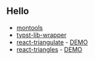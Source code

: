 ## Hello
 - [montools](https://github.com/xTeamStanly/montools)
 - [typst-lib-wrapper](https://github.com/xTeamStanly/typst-lib-wrapper)
 - [react-triangulate](https://github.com/xTeamStanly/react-triangulate) - [DEMO](https://xteamstanly.github.io/react-triangulate/)
 - [react-triangles](https://github.com/xTeamStanly/react-triangles) - [DEMO](https://xteamstanly.github.io/react-triangles/)
 

